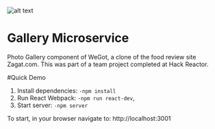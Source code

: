 ![alt text](https://i.imgur.com/JWkqRnO.jpg)

# Gallery Microservice
Photo Gallery component of WeGot, a clone of the food review site Zagat.com. This was part of a team project completed at Hack Reactor.

#Quick Demo
1. Install dependencies: `-npm install`
4. Run React Webpack: `-npm run react-dev`,
5. Start server: `-npm server`


To start, in your browser navigate to: http://localhost:3001
